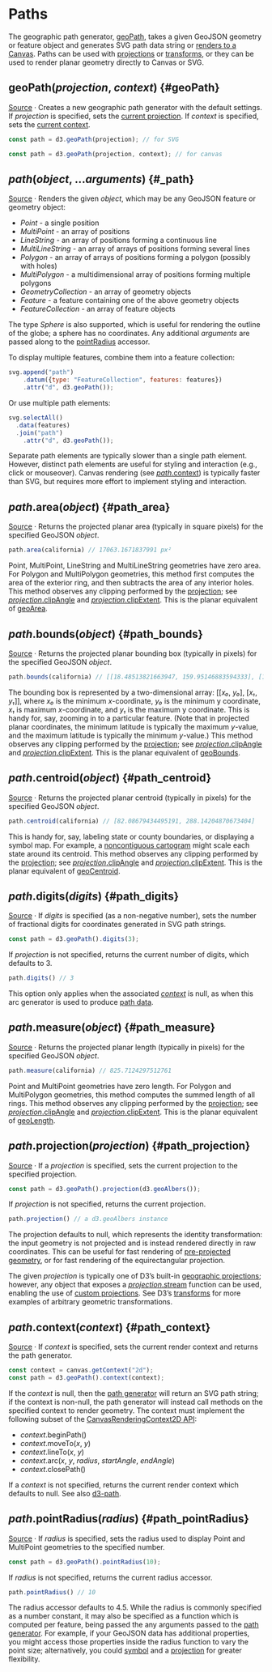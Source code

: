 # Paths

The geographic path generator, [geoPath](#geoPath), takes a given GeoJSON geometry or feature object and generates SVG path data string or [renders to a Canvas](https://observablehq.com/@d3/u-s-map-canvas). Paths can be used with [projections](./projection.md) or [transforms](./projection.md#transforms), or they can be used to render planar geometry directly to Canvas or SVG.

## geoPath(*projection*, *context*) {#geoPath}

[Source](https://github.com/d3/d3-geo/blob/main/src/path/index.js) · Creates a new geographic path generator with the default settings. If *projection* is specified, sets the [current projection](#path_projection). If *context* is specified, sets the [current context](#path_context).

```js
const path = d3.geoPath(projection); // for SVG
```
```js
const path = d3.geoPath(projection, context); // for canvas
```

## *path*(*object*, ...*arguments*) {#_path}

[Source](https://github.com/d3/d3-geo/blob/main/src/path/index.js) · Renders the given *object*, which may be any GeoJSON feature or geometry object:

* *Point* - a single position
* *MultiPoint* - an array of positions
* *LineString* - an array of positions forming a continuous line
* *MultiLineString* - an array of arrays of positions forming several lines
* *Polygon* - an array of arrays of positions forming a polygon (possibly with holes)
* *MultiPolygon* - a multidimensional array of positions forming multiple polygons
* *GeometryCollection* - an array of geometry objects
* *Feature* - a feature containing one of the above geometry objects
* *FeatureCollection* - an array of feature objects

The type *Sphere* is also supported, which is useful for rendering the outline of the globe; a sphere has no coordinates. Any additional *arguments* are passed along to the [pointRadius](#path_pointRadius) accessor.

To display multiple features, combine them into a feature collection:

```js
svg.append("path")
    .datum({type: "FeatureCollection", features: features})
    .attr("d", d3.geoPath());
```

Or use multiple path elements:

```js
svg.selectAll()
  .data(features)
  .join("path")
    .attr("d", d3.geoPath());
```

Separate path elements are typically slower than a single path element. However, distinct path elements are useful for styling and interaction (e.g., click or mouseover). Canvas rendering (see [*path*.context](#path_context)) is typically faster than SVG, but requires more effort to implement styling and interaction.

## *path*.area(*object*) {#path_area}

[Source](https://github.com/d3/d3-geo/blob/main/src/path/area.js) · Returns the projected planar area (typically in square pixels) for the specified GeoJSON *object*.

```js
path.area(california) // 17063.1671837991 px²
```

Point, MultiPoint, LineString and MultiLineString geometries have zero area. For Polygon and MultiPolygon geometries, this method first computes the area of the exterior ring, and then subtracts the area of any interior holes. This method observes any clipping performed by the [projection](#path_projection); see [*projection*.clipAngle](./projection.md#projection_clipAngle) and [*projection*.clipExtent](./projection.md#projection_clipExtent). This is the planar equivalent of [geoArea](./math.md#geoArea).

## *path*.bounds(*object*) {#path_bounds}

[Source](https://github.com/d3/d3-geo/blob/main/src/path/bounds.js) · Returns the projected planar bounding box (typically in pixels) for the specified GeoJSON *object*.

```js
path.bounds(california) // [[18.48513821663947, 159.95146883594333], [162.7651668852596, 407.09641570706725]]
```

The bounding box is represented by a two-dimensional array: \[\[*x₀*, *y₀*\], \[*x₁*, *y₁*\]\], where *x₀* is the minimum *x*-coordinate, *y₀* is the minimum y coordinate, *x₁* is maximum *x*-coordinate, and *y₁* is the maximum y coordinate. This is handy for, say, zooming in to a particular feature. (Note that in projected planar coordinates, the minimum latitude is typically the maximum *y*-value, and the maximum latitude is typically the minimum *y*-value.) This method observes any clipping performed by the [projection](#path_projection); see [*projection*.clipAngle](./projection.md#projection_clipAngle) and [*projection*.clipExtent](./projection.md#projection_clipExtent). This is the planar equivalent of [geoBounds](./math.md#geoBounds).

## *path*.centroid(*object*) {#path_centroid}

[Source](https://github.com/d3/d3-geo/blob/main/src/path/centroid.js) · Returns the projected planar centroid (typically in pixels) for the specified GeoJSON *object*.

```js
path.centroid(california) // [82.08679434495191, 288.14204870673404]
```

This is handy for, say, labeling state or county boundaries, or displaying a symbol map. For example, a [noncontiguous cartogram](https://observablehq.com/@d3/non-contiguous-cartogram) might scale each state around its centroid. This method observes any clipping performed by the [projection](#path_projection); see [*projection*.clipAngle](./projection.md#projection_clipAngle) and [*projection*.clipExtent](./projection.md#projection_clipExtent). This is the planar equivalent of [geoCentroid](./math.md#geoCentroid).

## *path*.digits(*digits*) {#path_digits}

[Source](https://github.com/d3/d3-geo/blob/main/src/path/index.js) · If *digits* is specified (as a non-negative number), sets the number of fractional digits for coordinates generated in SVG path strings.

```js
const path = d3.geoPath().digits(3);
```

If *projection* is not specified, returns the current number of digits, which defaults to 3.

```js
path.digits() // 3
```

This option only applies when the associated [*context*](#path_context) is null, as when this arc generator is used to produce [path data](http://www.w3.org/TR/SVG/paths.html#PathData).

## *path*.measure(*object*) {#path_measure}

[Source](https://github.com/d3/d3-geo/blob/main/src/path/measure.js) · Returns the projected planar length (typically in pixels) for the specified GeoJSON *object*.

```js
path.measure(california) // 825.7124297512761
```

Point and MultiPoint geometries have zero length. For Polygon and MultiPolygon geometries, this method computes the summed length of all rings. This method observes any clipping performed by the [projection](#path_projection); see [*projection*.clipAngle](./projection.md#projection_clipAngle) and [*projection*.clipExtent](./projection.md#projection_clipExtent). This is the planar equivalent of [geoLength](./math.md#geoLength).

## *path*.projection(*projection*) {#path_projection}

[Source](https://github.com/d3/d3-geo/blob/main/src/path/index.js) · If a *projection* is specified, sets the current projection to the specified projection.

```js
const path = d3.geoPath().projection(d3.geoAlbers());
```

If *projection* is not specified, returns the current projection.

```js
path.projection() // a d3.geoAlbers instance
```

The projection defaults to null, which represents the identity transformation: the input geometry is not projected and is instead rendered directly in raw coordinates. This can be useful for fast rendering of [pre-projected geometry](https://observablehq.com/@d3/u-s-map), or for fast rendering of the equirectangular projection.

The given *projection* is typically one of D3’s built-in [geographic projections](./projection.md); however, any object that exposes a [*projection*.stream](./projection.md#projection_stream) function can be used, enabling the use of [custom projections](https://bl.ocks.org/mbostock/5663666). See D3’s [transforms](./projection.md#transforms) for more examples of arbitrary geometric transformations.

## *path*.context(*context*) {#path_context}

[Source](https://github.com/d3/d3-geo/blob/main/src/path/index.js) · If *context* is specified, sets the current render context and returns the path generator.

```js
const context = canvas.getContext("2d");
const path = d3.geoPath().context(context);
```

If the *context* is null, then the [path generator](#_path) will return an SVG path string; if the context is non-null, the path generator will instead call methods on the specified context to render geometry. The context must implement the following subset of the [CanvasRenderingContext2D API](https://www.w3.org/TR/2dcontext/#canvasrenderingcontext2d):

* *context*.beginPath()
* *context*.moveTo(*x*, *y*)
* *context*.lineTo(*x*, *y*)
* *context*.arc(*x*, *y*, *radius*, *startAngle*, *endAngle*)
* *context*.closePath()

If a *context* is not specified, returns the current render context which defaults to null. See also [d3-path](../d3-path.md).

## *path*.pointRadius(*radius*) {#path_pointRadius}

[Source](https://github.com/d3/d3-geo/blob/main/src/path/index.js) · If *radius* is specified, sets the radius used to display Point and MultiPoint geometries to the specified number.

```js
const path = d3.geoPath().pointRadius(10);
```

If *radius* is not specified, returns the current radius accessor.

```js
path.pointRadius() // 10
```

The radius accessor defaults to 4.5. While the radius is commonly specified as a number constant, it may also be specified as a function which is computed per feature, being passed the any arguments passed to the [path generator](#_path). For example, if your GeoJSON data has additional properties, you might access those properties inside the radius function to vary the point size; alternatively, you could [symbol](../d3-shape/symbol.md) and a [projection](./projection.md) for greater flexibility.
